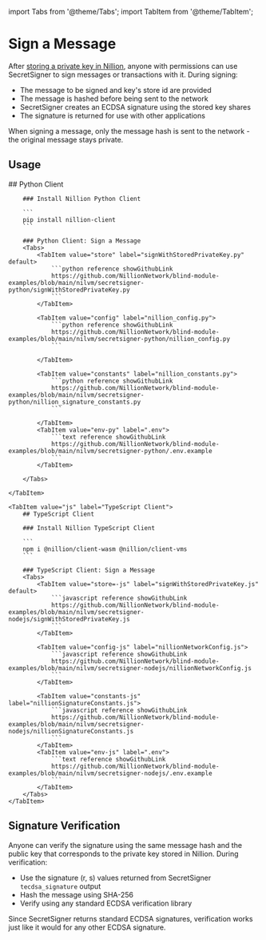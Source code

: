 import Tabs from '@theme/Tabs';
import TabItem from '@theme/TabItem';

# Sign a Message

After [storing a private key in Nillion](/build/secretSigner/store-key), anyone with permissions can use SecretSigner to sign messages or transactions with it. During signing:

- The message to be signed and key's store id are provided
- The message is hashed before being sent to the network
- SecretSigner creates an ECDSA signature using the stored key shares
- The signature is returned for use with other applications

When signing a message, only the message hash is sent to the network - the original message stays private.

## Usage

<Tabs>
    <TabItem value="python" label="Python Client" default>
        ## Python Client

        ### Install Nillion Python Client

        ```
        pip install nillion-client
        ```

        ### Python Client: Sign a Message
        <Tabs>
            <TabItem value="store" label="signWithStoredPrivateKey.py" default>
                ```python reference showGithubLink
                https://github.com/NillionNetwork/blind-module-examples/blob/main/nilvm/secretsigner-python/signWithStoredPrivateKey.py
                ```
            </TabItem>

            <TabItem value="config" label="nillion_config.py">
                ```python reference showGithubLink
                https://github.com/NillionNetwork/blind-module-examples/blob/main/nilvm/secretsigner-python/nillion_config.py
                ```

            </TabItem>

            <TabItem value="constants" label="nillion_constants.py">
                ```python reference showGithubLink
                https://github.com/NillionNetwork/blind-module-examples/blob/main/nilvm/secretsigner-python/nillion_signature_constants.py
                ```

            </TabItem>
            <TabItem value="env-py" label=".env">
                ```text reference showGithubLink
                https://github.com/NillionNetwork/blind-module-examples/blob/main/nilvm/secretsigner-python/.env.example
                ```
            </TabItem>

        </Tabs>

    </TabItem>

    <TabItem value="js" label="TypeScript Client">
        ## TypeScript Client

        ### Install Nillion TypeScript Client

        ```
        npm i @nillion/client-wasm @nillion/client-vms
        ```

        ### TypeScript Client: Sign a Message
        <Tabs>
            <TabItem value="store=-js" label="signWithStoredPrivateKey.js" default>
                ```javascript reference showGithubLink
                https://github.com/NillionNetwork/blind-module-examples/blob/main/nilvm/secretsigner-nodejs/signWithStoredPrivateKey.js
                ```
            </TabItem>

            <TabItem value="config-js" label="nillionNetworkConfig.js">
                ```javascript reference showGithubLink
                https://github.com/NillionNetwork/blind-module-examples/blob/main/nilvm/secretsigner-nodejs/nillionNetworkConfig.js
                ```
            </TabItem>

            <TabItem value="constants-js" label="nillionSignatureConstants.js">
                ```javascript reference showGithubLink
                https://github.com/NillionNetwork/blind-module-examples/blob/main/nilvm/secretsigner-nodejs/nillionSignatureConstants.js
                ```
            </TabItem>
            <TabItem value="env-js" label=".env">
                ```text reference showGithubLink
                https://github.com/NillionNetwork/blind-module-examples/blob/main/nilvm/secretsigner-nodejs/.env.example
                ```
            </TabItem>
        </Tabs>
    </TabItem>

</Tabs>

## Signature Verification

Anyone can verify the signature using the same message hash and the public key that corresponds to the private key stored in Nillion. During verification:

- Use the signature (r, s) values returned from SecretSigner `tecdsa_signature` output
- Hash the message using SHA-256
- Verify using any standard ECDSA verification library

Since SecretSigner returns standard ECDSA signatures, verification works just like it would for any other ECDSA signature.
